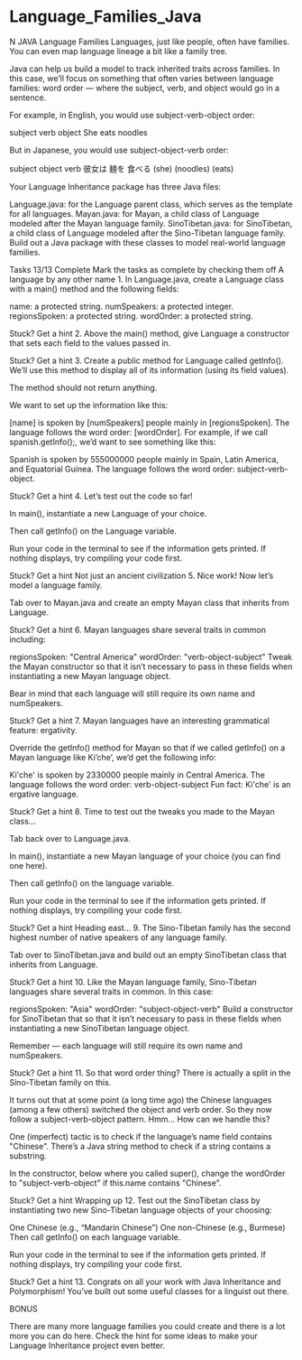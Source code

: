 # Language_Families_Java
N JAVA
Language Families
Languages, just like people, often have families. You can even map language lineage a bit like a family tree.

Java can help us build a model to track inherited traits across families. In this case, we’ll focus on something that often varies between language families: word order — where the subject, verb, and object would go in a sentence.

For example, in English, you would use subject-verb-object order:

subject	verb	object
She	eats	noodles

But in Japanese, you would use subject-object-verb order:

subject	object	verb
彼女は	麺を	食べる
(she)	(noodles)	(eats)

Your Language Inheritance package has three Java files:

Language.java: for the Language parent class, which serves as the template for all languages.
Mayan.java: for Mayan, a child class of Language modeled after the Mayan language family.
SinoTibetan.java: for SinoTibetan, a child class of Language modeled after the Sino-Tibetan language family.
Build out a Java package with these classes to model real-world language families.

Tasks
13/13 Complete
Mark the tasks as complete by checking them off
A language by any other name
1.
In Language.java, create a Language class with a main() method and the following fields:

name: a protected string.
numSpeakers: a protected integer.
regionsSpoken: a protected string.
wordOrder: a protected string.

Stuck? Get a hint
2.
Above the main() method, give Language a constructor that sets each field to the values passed in.


Stuck? Get a hint
3.
Create a public method for Language called getInfo(). We’ll use this method to display all of its information (using its field values).

The method should not return anything.

We want to set up the information like this:

[name] is spoken by [numSpeakers] people mainly in [regionsSpoken].
The language follows the word order: [wordOrder].
For example, if we call spanish.getInfo();, we’d want to see something like this:

Spanish is spoken by 555000000 people mainly in Spain, Latin America, and Equatorial Guinea.
The language follows the word order: subject-verb-object.

Stuck? Get a hint
4.
Let’s test out the code so far!

In main(), instantiate a new Language of your choice.

Then call getInfo() on the Language variable.

Run your code in the terminal to see if the information gets printed. If nothing displays, try compiling your code first.


Stuck? Get a hint
Not just an ancient civilization
5.
Nice work! Now let’s model a language family.

Tab over to Mayan.java and create an empty Mayan class that inherits from Language.


Stuck? Get a hint
6.
Mayan languages share several traits in common including:

regionsSpoken: "Central America"
wordOrder: "verb-object-subject"
Tweak the Mayan constructor so that it isn’t necessary to pass in these fields when instantiating a new Mayan language object.

Bear in mind that each language will still require its own name and numSpeakers.


Stuck? Get a hint
7.
Mayan languages have an interesting grammatical feature: ergativity.

Override the getInfo() method for Mayan so that if we called getInfo() on a Mayan language like Ki’che’, we’d get the following info:

Ki'che' is spoken by 2330000 people mainly in Central America.
The language follows the word order: verb-object-subject
Fun fact: Ki'che' is an ergative language.

Stuck? Get a hint
8.
Time to test out the tweaks you made to the Mayan class…

Tab back over to Language.java.

In main(), instantiate a new Mayan language of your choice (you can find one here).

Then call getInfo() on the language variable.

Run your code in the terminal to see if the information gets printed. If nothing displays, try compiling your code first.


Stuck? Get a hint
Heading east...
9.
The Sino-Tibetan family has the second highest number of native speakers of any language family.

Tab over to SinoTibetan.java and build out an empty SinoTibetan class that inherits from Language.


Stuck? Get a hint
10.
Like the Mayan language family, Sino-Tibetan languages share several traits in common. In this case:

regionsSpoken: "Asia"
wordOrder: "subject-object-verb"
Build a constructor for SinoTibetan that so that it isn’t necessary to pass in these fields when instantiating a new SinoTibetan language object.

Remember — each language will still require its own name and numSpeakers.


Stuck? Get a hint
11.
So that word order thing? There is actually a split in the Sino-Tibetan family on this.

It turns out that at some point (a long time ago) the Chinese languages (among a few others) switched the object and verb order. So they now follow a subject-verb-object pattern. Hmm… How can we handle this?

One (imperfect) tactic is to check if the language’s name field contains "Chinese". There’s a Java string method to check if a string contains a substring.

In the constructor, below where you called super(), change the wordOrder to "subject-verb-object" if this.name contains "Chinese".


Stuck? Get a hint
Wrapping up
12.
Test out the SinoTibetan class by instantiating two new Sino-Tibetan language objects of your choosing:

One Chinese (e.g., “Mandarin Chinese”)
One non-Chinese (e.g., Burmese)
Then call getInfo() on each language variable.

Run your code in the terminal to see if the information gets printed. If nothing displays, try compiling your code first.


Stuck? Get a hint
13.
Congrats on all your work with Java Inheritance and Polymorphism! You’ve built out some useful classes for a linguist out there.

BONUS

There are many more language families you could create and there is a lot more you can do here. Check the hint for some ideas to make your Language Inheritance project even better.
